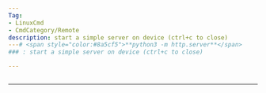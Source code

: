 ```yaml
---
Tag:
- LinuxCmd 
- CmdCategory/Remote
description: start a simple server on device (ctrl+c to close)
---# <span style="color:#8a5cf5">**python3 -m http.server**</span>
### : start a simple server on device (ctrl+c to close)

---
```

```

```
---
